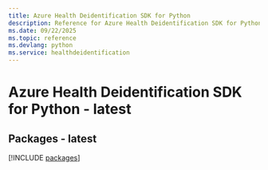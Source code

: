 ```yaml
---
title: Azure Health Deidentification SDK for Python
description: Reference for Azure Health Deidentification SDK for Python
ms.date: 09/22/2025
ms.topic: reference
ms.devlang: python
ms.service: healthdeidentification
---
```

# Azure Health Deidentification SDK for Python - latest
## Packages - latest
[!INCLUDE [packages](health-deidentification-index.md)]